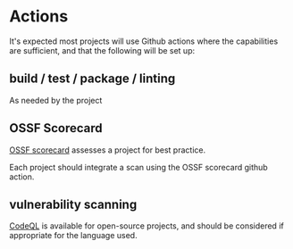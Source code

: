 [//]: # (SPDX-License-Identifier: CC-BY-4.0)
# Actions

It's expected most projects will use Github actions where the capabilities are sufficient, and that the following will be set up:

## build / test / package / linting

As needed by the project

## OSSF Scorecard

[OSSF scorecard](https://securityscorecards.dev/) assesses a project for best practice. 

Each project should integrate a scan using the OSSF scorecard github action.


## vulnerability scanning

[CodeQL](https://codeql.github.com/) is available for open-source projects, and should be considered if appropriate for the language used.

